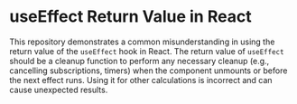 # useEffect Return Value in React

This repository demonstrates a common misunderstanding in using the return value of the `useEffect` hook in React. The return value of `useEffect` should be a cleanup function to perform any necessary cleanup (e.g., cancelling subscriptions, timers) when the component unmounts or before the next effect runs.  Using it for other calculations is incorrect and can cause unexpected results.